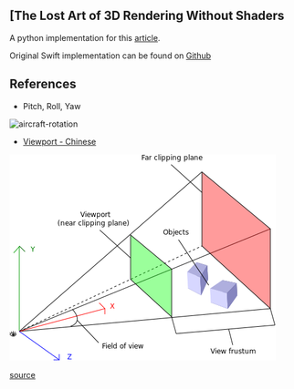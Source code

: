 ## [The Lost Art of 3D Rendering Without Shaders

A python implementation for this [article](http://machinethink.net/blog/3d-rendering-without-shaders/).

Original Swift implementation can be found on [Github](https://github.com/hollance/Swift-3D-Demo)

## References

- Pitch, Roll, Yaw

![aircraft-rotation](https://www.grc.nasa.gov/www/k-12/airplane/Images/rotations.gif)

- [Viewport - Chinese](http://breezymove.blogspot.tw/2012/02/viewport.html)

![viewport-3D](imgs/viewport_3D.png)

[source](https://www.safaribooksonline.com/library/view/webgl-up-and/9781449326487/ch01.html)
